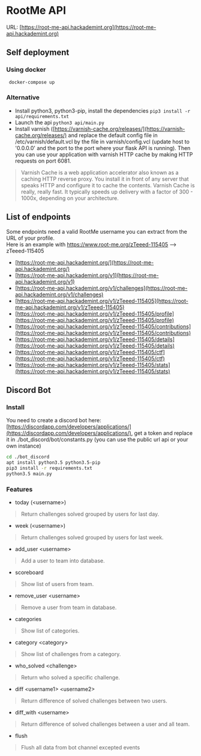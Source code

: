 # RootMe API 

URL: [https://root-me-api.hackademint.org](https://root-me-api.hackademint.org)

## Self deployment

### Using docker

```bash
 docker-compose up
```
### Alternative

- Install python3, python3-pip, install the dependencies `pip3 install -r api/requirements.txt`
- Launch the api `python3 api/main.py`
- Install varnish ([https://varnish-cache.org/releases/](https://varnish-cache.org/releases/) and replace the default config file in /etc/varnish/default.vcl by the file in varnish/config.vcl (update host to '0.0.0.0' and the port to the port where your flask API is running). Then you can use your application with varnish HTTP cache by making HTTP requests on port 6081.


> Varnish Cache is a web application accelerator also known as a caching
> HTTP reverse proxy. You install it in front of any server that speaks
> HTTP and configure it to cache the contents. Varnish Cache is really,
> really fast. It typically speeds up delivery with a factor of 300 -
> 1000x, depending on your architecture.


## List of endpoints

Some endpoints need a valid RootMe username you can extract from the URL of your profile. \
Here is an example with https://www.root-me.org/zTeeed-115405 --> zTeeed-115405


- [https://root-me-api.hackademint.org/](https://root-me-api.hackademint.org/)
- [https://root-me-api.hackademint.org/v1](https://root-me-api.hackademint.org/v1)
- [https://root-me-api.hackademint.org/v1/challenges](https://root-me-api.hackademint.org/v1/challenges)
- [https://root-me-api.hackademint.org/v1/zTeeed-115405](https://root-me-api.hackademint.org/v1/zTeeed-115405)
- [https://root-me-api.hackademint.org/v1/zTeeed-115405/profile](https://root-me-api.hackademint.org/v1/zTeeed-115405/profile)
- [https://root-me-api.hackademint.org/v1/zTeeed-115405/contributions](https://root-me-api.hackademint.org/v1/zTeeed-115405/contributions)
- [https://root-me-api.hackademint.org/v1/zTeeed-115405/details](https://root-me-api.hackademint.org/v1/zTeeed-115405/details)
- [https://root-me-api.hackademint.org/v1/zTeeed-115405/ctf](https://root-me-api.hackademint.org/v1/zTeeed-115405/ctf)
- [https://root-me-api.hackademint.org/v1/zTeeed-115405/stats](https://root-me-api.hackademint.org/v1/zTeeed-115405/stats)

## Discord Bot

### Install

You need to create a discord bot here: [https://discordapp.com/developers/applications/](https://discordapp.com/developers/applications/), get a token and replace it in ./bot_discord/bot/constants.py (you can use the public url api or your own instance)

```bash
cd ./bot_discord
apt install python3.5 python3.5-pip
pip3 install -r requirements.txt
python3.5 main.py
```


### Features

- today       (\<username\>) 
> Return challenges solved grouped by users for last day.
- week        (\<username\>) 
> Return challenges solved grouped by users for last week.
- add_user    \<username\> 
> Add a user to team into database.
- scoreboard  
> Show list of users from team.
- remove_user \<username\> 
> Remove a user from team in database.
- categories  
> Show list of categories.
- category    \<category\> 
> Show list of challenges from a category.
- who_solved  \<challenge\> 
> Return who solved a specific challenge.
- diff        \<username1\> \<username2\> 
> Return difference of solved challenges between two users.
- diff_with   \<username\> 
> Return difference of solved challenges between a user and all team.
- flush       
> Flush all data from bot channel excepted events
